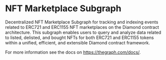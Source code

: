 # NFT Marketplace Subgraph

Decentralized NFT Marketplace Subgraph for tracking and indexing events related to ERC721 and ERC1155 NFT marketplaces on the Diamond contract architecture. This subgraph enables users to query and analyze data related to listed, delisted, and bought NFTs for both ERC721 and ERC1155 tokens within a unified, efficient, and extensible Diamond contract framework.

For more information see the docs on https://thegraph.com/docs/.
